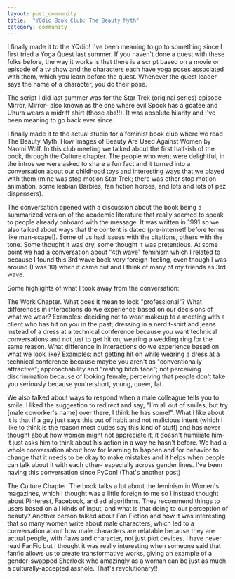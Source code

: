 ```yaml
---
layout: post_community
title:  "YQdio Book Club: The Beauty Myth"
category: community
---
```


I finally made it to the YQdio! I've been meaning to go to something since I first tried a Yoga Quest
last summer. If you haven't done a quest with these folks before, the way it works is that there is a script
based on a movie or episode of a tv show and the characters each have yoga poses associated with them, which
you learn before the quest. Whenever the quest leader says the name of a character, you do their pose.

The script I did last summer was for the Star Trek (original series) episode Mirror, Mirror- also known as
the one where evil Spock has a goatee and Uhura wears a midriff shirt (those abs!!). It was absolute hilarity
and I've been meaning to go back ever since.

I finally made it to the actual studio for a feminist book club where we read The Beauty Myth:  How Images of Beauty Are Used Against
Women by Naomi Wolf. In this club meeting we talked about the first half-ish of the book, through the Culture
chapter. The people who went were delightful; in the intros we were asked to share a fun fact and it turned
into a conversation about our childhood toys and interesting ways that we played with them (mine was stop motion
Star Trek; there was other stop motion animation, some lesbian Barbies, fan fiction horses, and
lots and lots of pez dispensers).

The conversation opened with a discussion about the book being a summarized version of the academic
literature that really seemed to speak to people already onboard with the message. It was written in 1991
so we also talked about ways that the content is dated (pre-internet! before terms like man-scape!). Some 
of us had issues with the citations, others with the tone. Some thought it was dry, some thought it was
pretentious. At some point we had a conversation about "4th wave" feminism which I related to because I
found this 3rd wave book very foreign-feeling, even though I was around (I was 10) when it came out and I think
of many of my friends as 3rd wave. 

Some highlights of what I took away from the conversation:

The Work Chapter. What does it mean to look "professional"? What differences in interactions do we experience based on our decisions
of what we wear? Examples: deciding not to wear makeup to a meeting with a client who has hit on you in the past; dressing in a nerd
t-shirt and jeans instead of a dress at a technical conference because you want technical conversations and not just to get hit
on; wearing a wedding ring for the same reason. What difference in interactions do we experience based on what we look like?
Examples: not getting hit on while wearing a dress at a technical conference because maybe you aren't as "conventionally attractive";
approachability and "resting bitch face"; not perceiving discrimination because of looking female; perceiving that people don't take 
you seriously because you're short, young, queer, fat.

We also talked about ways to respond when a male colleague tells you to smile. I liked the suggestion to redirect and say, "I'm all out of smiles, but try 
[male coworker's name] over there, I think he has some!". What I like about it is that if a guy just says this out of habit and not malicious intent 
(which I like to think is the reason most dudes say this kind of stuff) and has never
thought about how women might not appreciate it, it doesn't humiliate him- it just asks him to think about his action in a way he hasn't before. 
We had a whole conversation about how for learning to happen and for behavior to change that it needs to be 
okay to make mistakes and it helps when people can talk about it with each other- especially across gender lines.
 I've been having this conversation since PyCon! (That's another post)

The Culture Chapter. The book talks a lot about the feminism in Women's magazines, which I thought was a little foreign to me so I instead thought 
about Pinterest, Facebook, and ad algorithms. They recommend things to users based on all kinds of input, and what is that doing to our perception
of beauty? Another person talked about Fan Fiction and how it was interesting that so many women write about male characters, which led 
to a conversation about how male characters are relatable because they are actual people, with flaws and character, not just plot devices.
I have never read FanFic but I thought it was really interesting when someone said that fanfic allows us to create transformative works, giving an 
example of a gender-swapped Sherlock who amazingly as a woman can be just as much a culturally-accepted asshole. That's revolutionary!!

